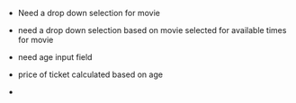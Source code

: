 - Need a drop down selection for movie

- need a drop down selection based on movie selected for available times for movie

- need age input field

- price of ticket calculated based on age

- 